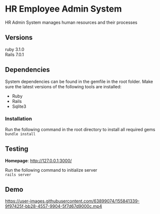 # HR Employee Admin System

HR Admin System manages human resources and their processes

## Versions

ruby 3.1.0<br>
Rails 7.0.1

## Dependencies

System dependencies can be found in the gemfile in the root folder. Make sure the latest versions of the following tools are installed:

- Ruby
- Rails
- Sqlite3

### Installation

Run the following command in the root directory to install all required gems<br>
`bundle install`

## Testing

**Homepage**: http://127.0.0.1:3000/<br>

Run the following command to initialize server<br>
`rails server`

## Demo

https://user-images.githubusercontent.com/63899074/155841339-9f97425f-bb28-4557-9904-5f7d67d9000c.mp4


